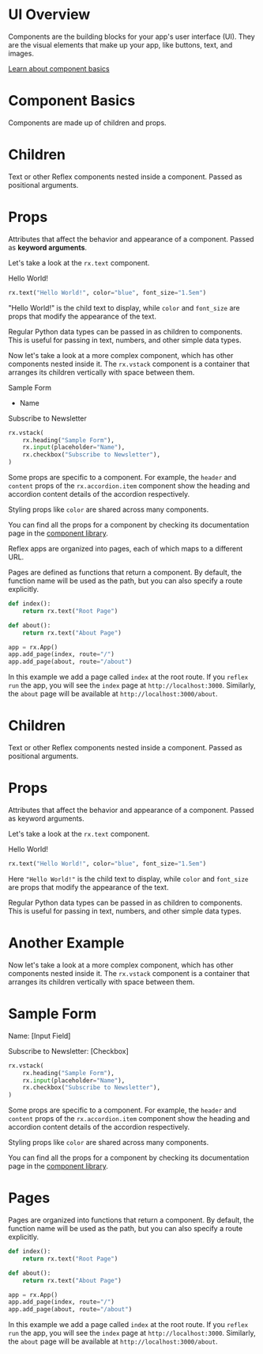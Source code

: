 # UI Overview

Components are the building blocks for your app's user interface (UI). They are the visual elements that make up your app, like buttons, text, and images.

[Learn about component basics](/docs/ui/overview/#component-basics)

# Component Basics

Components are made up of children and props.

# Children
Text or other Reflex components nested inside a component. Passed as positional arguments.

# Props

Attributes that affect the behavior and appearance of a component.
Passed as **keyword arguments**.

Let's take a look at the `rx.text` component.

Hello World!

```python
rx.text("Hello World!", color="blue", font_size="1.5em")
```

"Hello World!" is the child text to display, while `color` and `font_size` are props that modify the appearance of the text.

Regular Python data types can be passed in as children to components. This is useful for passing in text, numbers, and other simple data types.

Now let's take a look at a more complex component, which has other components nested inside it. The `rx.vstack` component is a container that arranges its children vertically with space between them.

Sample Form
- Name

Subscribe to Newsletter

```python
rx.vstack(
    rx.heading("Sample Form"),
    rx.input(placeholder="Name"),
    rx.checkbox("Subscribe to Newsletter"),
)
```

Some props are specific to a component. For example, the `header` and `content` props of the `rx.accordion.item` component show the heading and accordion content details of the accordion respectively.

Styling props like `color` are shared across many components.

You can find all the props for a component by checking its documentation page in the [component library](/docs/library/).

Reflex apps are organized into pages, each of which maps to a different URL.

Pages are defined as functions that return a component. By default, the function name will be used as the path, but you can also specify a route explicitly.

```python
def index():
    return rx.text("Root Page")

def about():
    return rx.text("About Page")

app = rx.App()
app.add_page(index, route="/")
app.add_page(about, route="/about")
```

In this example we add a page called `index` at the root route.
If you `reflex run` the app, you will see the `index` page at `http://localhost:3000`.
Similarly, the `about` page will be available at `http://localhost:3000/about`.

# Children
Text or other Reflex components nested inside a component. Passed as positional arguments.

# Props

Attributes that affect the behavior and appearance of a component.
Passed as keyword arguments.

Let's take a look at the `rx.text` component.

Hello World!

```python
rx.text("Hello World!", color="blue", font_size="1.5em")
```

Here `"Hello World!"` is the child text to display, while `color` and `font_size` are props that modify the appearance of the text.

Regular Python data types can be passed in as children to components. This is useful for passing in text, numbers, and other simple data types.

# Another Example

Now let's take a look at a more complex component, which has other components nested inside it. The `rx.vstack` component is a container that arranges its children vertically with space between them.

<div class="rt-Box py-4 gap-4 flex flex-col w-full">
  <div class="rt-Box flex flex-col p-6 rounded-xl overflow-x-auto border border-slate-4 bg-slate-2 items-center justify-center w-full">
    <div class="rt-Flex rt-r-fd-column rt-r-ai-start rt-r-gap-3 rx-Stack css-zcxndt"></div>
  </div>
</div>

# Sample Form

Name: [Input Field]

Subscribe to Newsletter: [Checkbox]

```python
rx.vstack(
    rx.heading("Sample Form"),
    rx.input(placeholder="Name"),
    rx.checkbox("Subscribe to Newsletter"),
)
```

Some props are specific to a component. For example, the `header` and `content` props of the `rx.accordion.item` component show the heading and accordion content details of the accordion respectively.

Styling props like `color` are shared across many components.

You can find all the props for a component by checking its documentation page in the [component library](/docs/library/).

# Pages

Pages are organized into functions that return a component. By default, the function name will be used as the path, but you can also specify a route explicitly.

```python
def index():
    return rx.text("Root Page")

def about():
    return rx.text("About Page")

app = rx.App()
app.add_page(index, route="/")
app.add_page(about, route="/about")
```

In this example we add a page called `index` at the root route. If you `reflex run` the app, you will see the `index` page at `http://localhost:3000`. Similarly, the `about` page will be available at `http://localhost:3000/about`.